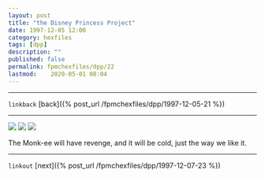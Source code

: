 ```yaml
---
layout: post
title: "the Disney Princess Project"
date: 1997-12-05 12:00
category: hexfiles
tags: [dpp]
description: ""
published: false
permalink: fpmchexfiles/dpp/22
lastmod:	2020-05-01 08:04
---
```


*****
`linkback`
[back]({% post_url /fpmchexfiles/dpp/1997-12-05-21 %})

*****

<img src="{{ site.url }}/assets/img/dpp-22-1.jpg" maxwidth="1000" />

<img src="{{ site.url }}/assets/img/dpp-22-2.jpg" maxwidth="1000" />

<img src="{{ site.url }}/assets/img/dpp-22-3.jpg" maxwidth="1000" />

The Monk-ee will have revenge, and it will be cold, just the way we like it.

*****

`linkout`
[next]({% post_url /fpmchexfiles/dpp/1997-12-07-23 %})


